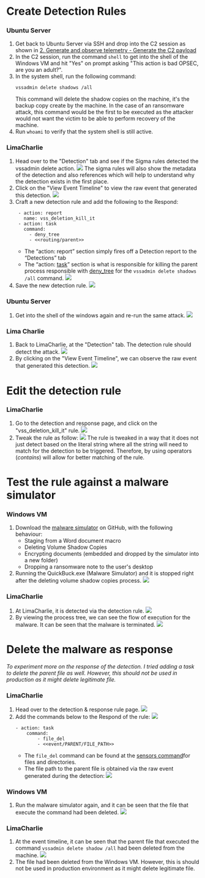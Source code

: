 # Create Detection Rules
### Ubuntu Server
1. Get back to Ubuntu Server via SSH and drop into the C2 session as shown in [2. Generate and observe telemetry - Generate the C2 payload](2.%20Generate%20and%20observe%20telemetry.md#Generate-the-C2-payload)
2. In the C2 session, run the command `shell` to get into the shell of the Windows VM and hit "Yes" on prompt asking "This action is bad OPSEC, are you an adult?".
3. In the system shell, run the following command:
   ```
   vssadmin delete shadows /all
	```
	This command will delete the shadow copies on the machine, it's the backup copy create by the machine. In the case of an ransomware attack, this command would be the first to be executed as the attacker would not want the victim to be able to perform recovery of the machine.
4. Run `whoami` to verify that the system shell is still active.

### LimaCharlie
1. Head over to the "Detection" tab and see if the Sigma rules detected the vssadmin delete action.
   ![](https://i.imgur.com/cXTElh1.png)
   The sigma rules will also show the metadata of the detection and also references which will help to understand why the detection exists in the first place.
2. Click on the "View Event Timeline" to view the raw event that generated this detection.
   ![](https://i.imgur.com/S9i7lUL.png)
3. Craft a new detection rule and add the following to the Respond:
   ```
	- action: report
	  name: vss_deletion_kill_it
	- action: task
	  command:
	    - deny_tree
	    - <<routing/parent>>
	```
	- The “action: report” section simply fires off a Detection report to the “Detections” tab
	- The “action: [task](https://doc.limacharlie.io/docs/documentation/b43d922abb409-reference-actions#task)” section is what is responsible for killing the parent process responsible with [deny_tree](https://doc.limacharlie.io/docs/documentation/819e855933d6c-reference-commands#deny_tree) for the `vssadmin delete shadows /all` command.
   ![](https://i.imgur.com/rEIEjiX.png)
4. Save the new detection rule.
   ![](https://i.imgur.com/ILfTY4K.png)

### Ubuntu Server
1. Get into the shell of the windows again and re-run the same attack.
   ![](https://i.imgur.com/og82PqL.png)

### Lima Charlie
1. Back to LimaCharlie, at the "Detection" tab. The detection rule should detect the attack.
   ![](https://i.imgur.com/B9hn5it.png)
2. By clicking on the "View Event Timeline", we can observe the raw event that generated this detection.
   ![](https://i.imgur.com/XkMK7TU.png)

# Edit the detection rule 
### LimaCharlie
1. Go to the detection and response page, and click on the "vss_deletion_kill_it" rule.
   ![](https://i.imgur.com/aRNQ8kM.png)
2. Tweak the rule as follow:
   ![](https://i.imgur.com/dcXJiHJ.png)
   The rule is tweaked in a way that it does not just detect based on the literal string where all the string will need to match for the detection to be triggered. Therefore, by using operators (*contains*) will allow for better matching of the rule.

# Test the rule against a malware simulator
### Windows VM
1. Download the [malware simulator](https://github.com/NextronSystems/ransomware-simulator) on GitHub, with the following behaviour:
   - Staging from a Word document macro
   - Deleting Volume Shadow Copies
   - Encrypting documents (embedded and dropped by the simulator into a new folder)
   - Dropping a ransomware note to the user's desktop
2. Running the QuickBuck.exe (Malware Simulator) and it is stopped right after the deleting volume shadow copies process.
   ![](https://i.imgur.com/W6wcJrb.gif)
### LimaCharlie
1. At LimaCharlie, it is detected via the detection rule.
![](https://i.imgur.com/Wo1t2FN.png)
2. By viewing the process tree, we can see the flow of execution for the malware. It can be seen that the malware is terminated.
![](https://i.imgur.com/4UYzX9y.png)

# Delete the malware as response
*To experiment more on the response of the detection. I tried adding a task to delete the parent file as well. However, this should not be used in production as it might delete legitimate file.*
### LimaCharlie
1. Head over to the detection & response rule page.
   ![](https://i.imgur.com/tTxXXK4.png)
2. Add the commands below to the Respond of the rule:
   ![](https://i.imgur.com/f01wdZA.png)
   ```
   - action: task
	   command:
		   - file_del
		   - <<event/PARENT/FILE_PATH>>
	```
	- The `file_del` command can be found at the [sensors command](https://docs.limacharlie.io/v1/docs/sensor-commands-files-and-directories)for files and directories.
	- The file path to the parent file is obtained via the raw event generated during the detection:
	  ![](https://i.imgur.com/WsKOJ0U.png)

### Windows VM
1. Run the malware simulator again, and it can be seen that the file that execute the command had been deleted.
![](https://i.imgur.com/BLf6Y52.gif)

### LimaCharlie
1. At the event timeline, it can be seen that the parent file that executed the command `vssadmin delete shadow /all` had been deleted from the machine.
![](https://i.imgur.com/c2MUrCK.png)
2. The file had been deleted from the Windows VM. However, this is should not be used in production environment as it might delete legitimate file.